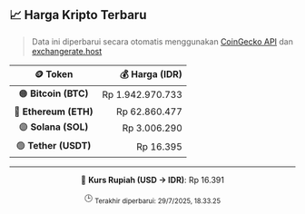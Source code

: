 

<!-- HARGA_KRIPTO -->
## 📈 Harga Kripto Terbaru

> Data ini diperbarui secara otomatis menggunakan [CoinGecko API](https://www.coingecko.com/) dan [exchangerate.host](https://exchangerate.host/)

<div align="center">

| 🪙 Token | 💰 Harga (IDR) |
|:------:|---------------:|
| 🟠 **Bitcoin (BTC)**   | Rp 1.942.970.733 |
| 🔵 **Ethereum (ETH)**  | Rp 62.860.477 |
| 🟣 **Solana (SOL)**    | Rp 3.006.290 |
| 🟢 **Tether (USDT)**   | Rp 16.395 |

---

💱 **Kurs Rupiah (USD → IDR)**: Rp 16.391

🕒 <sub>Terakhir diperbarui: 29/7/2025, 18.33.25</sub>

</div>
<!-- /HARGA_KRIPTO -->